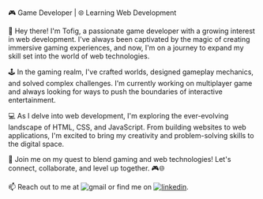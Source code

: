 🎮 Game Developer | 🌐 Learning Web Development

👋 Hey there! I'm Tofig, a passionate game developer with a growing interest in web development. I've always been captivated by the magic of creating immersive gaming experiences, and now, I'm on a journey to expand my skill set into the world of web technologies.

🕹️ In the gaming realm, I've crafted worlds, designed gameplay mechanics, and solved complex challenges. I'm currently working on multiplayer game and always looking for ways to push the boundaries of interactive entertainment.

💻 As I delve into web development, I'm exploring the ever-evolving landscape of HTML, CSS, and JavaScript. From building websites to web applications, I'm excited to bring my creativity and problem-solving skills to the digital space.

🚀 Join me on my quest to blend gaming and web technologies! Let's connect, collaborate, and level up together. 🎮🌐

📫 Reach out to me at ![gmail](https://img.shields.io/badge/Gmail-white?style=for-the-badge&logo=Gmail&logoColor=red) or find me on [![linkedin](https://img.shields.io/badge/Linkedin-white?style=for-the-badge&logo=Linkedin&logoColor=blue)](https://www.linkedin.com/in/tofig-aghazada/).

